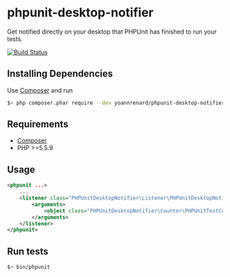 # phpunit-desktop-notifier
Get notified directly on your desktop that PHPUnit has finished to run your tests.

[![Build Status](https://travis-ci.org/yoannrenard/phpunit-desktop-notifier.svg?branch=master)](https://travis-ci.org/yoannrenard/phpunit-desktop-notifier)

## Installing Dependencies

Use [Composer][composer] and run
```bash
$> php composer.phar require --dev yoannrenard/phpunit-desktop-notifier
```

## Requirements

* [Composer][composer]
* PHP >=5.5.9

## Usage

```xml
<phpunit ...>
    ...
    <listener class="PHPUnitDesktopNotifier\Listener\PHPUnitDesktopNotifierListener">
        <arguments>
            <object class="PHPUnitDesktopNotifier\Counter\PHPUnitTestCounter" />
        </arguments>
    </listener>
</phpunit>
```

## Run tests

```bash
$> bin/phpunit
```

[composer]: https://getcomposer.org
